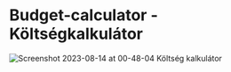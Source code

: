 # Budget-calculator - Költségkalkulátor
![Screenshot 2023-08-14 at 00-48-04 Költség kalkulátor](https://github.com/szijartoferenc/budget-calculator/assets/46969034/d8d3a761-f237-47ea-b484-1bc0bc4a1145)


